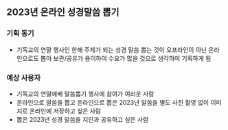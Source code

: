 ## 2023년 온라인 성경말씀 뽑기
### 기획 동기
* 기독교의 연말 행사인 한해 주제가 되는 성경 말씀 뽑는 것이 오프라인이 아닌 온라인으로도 뽑아 보관/공유가 용이하여 수요가 많을 것으로 생각하여 기획하게 됨
### 예상 사용자
* 기독교의 연말예배 말씀뽑기 행사에 참여가 여러운 사람
* 온라인으로 말씀을 뽑고 온라인으로 뽑은 2023년 말씀을 별도 사진 촬영 없이 이미지로 온라인에 저장하고 싶은 사람
* 뽑은 2023년 성경 말씀을 지인과 공유하고 싶은 사람 



